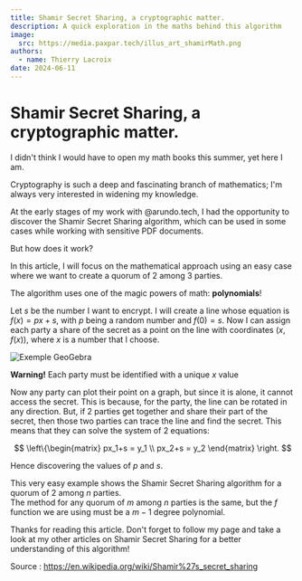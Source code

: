 ```yaml
---
title: Shamir Secret Sharing, a cryptographic matter.
description: A quick exploration in the maths behind this algorithm
image:
  src: https://media.paxpar.tech/illus_art_shamirMath.png
authors:
  - name: Thierry Lacroix
date: 2024-06-11
---
```


# Shamir Secret Sharing, a cryptographic matter.

I didn't think I would have to open my math books this summer, yet here I am.

Cryptography is such a deep and fascinating branch of mathematics; I'm always very interested in widening my knowledge.

At the early stages of my work with @arundo.tech, I had the opportunity to discover the Shamir Secret Sharing algorithm, which can be used in some cases while working with sensitive PDF documents.

But how does it work?

In this article, I will focus on the mathematical approach using an easy case where we want to create a quorum of 2 among 3 parties.

The algorithm uses one of the magic powers of math: **polynomials**!    

Let $s$ be the number I want to encrypt. I will create a line whose equation is $f(x)=px+s$, with $p$ being a random number and $f(0)=s$. Now I can assign each party a share of the secret as a point on the line with coordinates $(x,f(x))$, where $x$ is a number that I choose.
 
![Exemple GeoGebra](https://media.paxpar.tech/illus_art_shamirMath.png)

**Warning!** Each party must be identified with a unique $x$ value

Now any party can plot their point on a graph, but since it is alone, it cannot access the secret. This is because, for the party, the line can be rotated in any direction. 
But, if 2 parties get together and share their part of the secret, then those two parties can trace the line and find the secret. This means that they can solve the system of 2 equations:

$$
\left\{\begin{matrix}
    px_1+s = y_1 \\
    px_2+s = y_2
\end{matrix}
\right.
$$

Hence discovering the values of $p$ and $s$. 


This very easy example shows the Shamir Secret Sharing algorithm for a quorum of 2 among $n$ parties.  
The method for any quorum of $m$ among $n$ parties is the same, but the $f$ function we are using must be a $m-1$ degree polynomial.

Thanks for reading this article. Don't forget to follow my page and take a look at my other articles on Shamir Secret Sharing for a better understanding of this algorithm!

Source : 
https://en.wikipedia.org/wiki/Shamir%27s_secret_sharing
